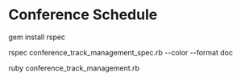# Conference Schedule

gem install rspec

rspec conference_track_management_spec.rb --color --format doc

ruby conference_track_management.rb